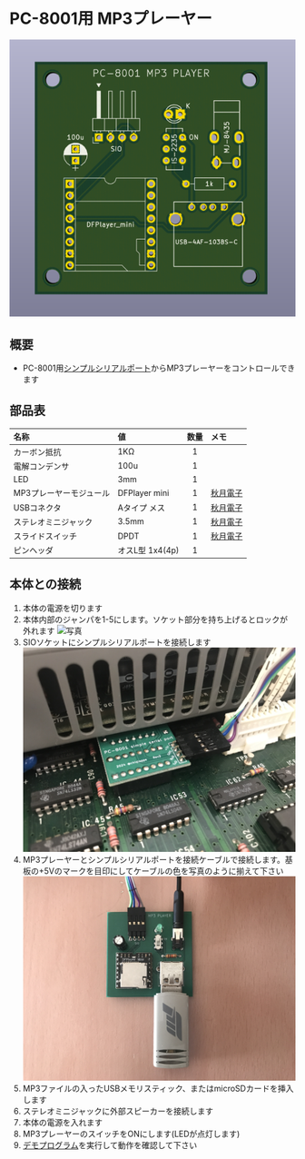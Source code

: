 # PC-8001用 MP3プレーヤー

![写真1](images/pcb_8001_rev5.png)

## 概要
- PC-8001用[シンプルシリアルポート](https://github.com/chiqlappe/simple_serial_port/tree/main)からMP3プレーヤーをコントロールできます

## 部品表
|名称|値|数量|メモ|
|:-|:-|:-:|:-|
|カーボン抵抗|1KΩ|1| |
|電解コンデンサ|100u|1| |
|LED|3mm|1| |
|MP3プレーヤーモジュール|DFPlayer mini|1|[秋月電子](https://akizukidenshi.com/catalog/g/g112544/)|
|USBコネクタ|Aタイプ メス|1|[秋月電子](https://akizukidenshi.com/catalog/g/g111551/)|
|ステレオミニジャック|3.5mm|1|[秋月電子](https://akizukidenshi.com/catalog/g/g109060/)|
|スライドスイッチ|DPDT|1|[秋月電子](https://akizukidenshi.com/catalog/g/g102627/)|
|ピンヘッダ|オスL型 1x4(4p)|1| |

## 本体との接続
1. 本体の電源を切ります
2. 本体内部のジャンパを1-5にします。ソケット部分を持ち上げるとロックが外れます
![写真](images/0522b.png)
4. SIOソケットにシンプルシリアルポートを接続します
![写真](images/IMG_2767.JPG)
5. MP3プレーヤーとシンプルシリアルポートを接続ケーブルで接続します。基板の+5Vのマークを目印にしてケーブルの色を写真のように揃えて下さい
![写真](images/IMG_2768.JPG)
6. MP3ファイルの入ったUSBメモリスティック、またはmicroSDカードを挿入します
7. ステレオミニジャックに外部スピーカーを接続します
8. 本体の電源を入れます
9. MP3プレーヤーのスイッチをONにします(LEDが点灯します)
10. [デモプログラム](https://github.com/chiqlappe/mp3_player/tree/main/PROGRAMS)を実行して動作を確認して下さい
   


